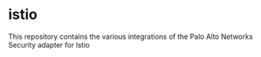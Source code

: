 # istio
This repository contains the various integrations of the Palo Alto Networks Security adapter for Istio
